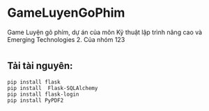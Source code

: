 # GameLuyenGoPhim
 Game Luyện gõ phím, dự án của môn Kỹ thuật lập trình nâng cao và Emerging Technologies 2. Của nhóm 123
# 
## Tải tài nguyên:
    pip install flask  
    pip install  Flask-SQLAlchemy
    pip install flask-login  
    pip install PyPDF2  